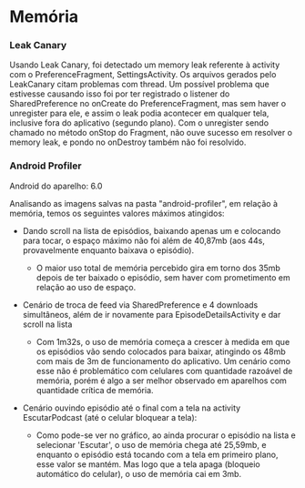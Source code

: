 # Memória

### Leak Canary

Usando Leak Canary, foi detectado um memory leak referente à activity com o PreferenceFragment, SettingsActivity. Os arquivos gerados pelo LeakCanary citam problemas com thread. Um possível problema que estivesse causando isso foi por ter registrado o listener do SharedPreference no onCreate do PreferenceFragment, mas sem haver o unregister para ele, e assim o leak podia acontecer em qualquer tela, inclusive fora do aplicativo (segundo plano). Com o unregister sendo chamado no método onStop do Fragment, não ouve sucesso em resolver o memory leak, e pondo no onDestroy também não foi resolvido.

### Android Profiler

Android do aparelho: 6.0

Analisando as imagens salvas na pasta "android-profiler", em relação à memória, temos os seguintes valores máximos atingidos:

+ Dando scroll na lista de episódios, baixando apenas um e colocando para tocar, o espaço máximo não foi além de 40,87mb (aos 44s, provavelmente enquanto baixava o episódio).

  - O maior uso total de memória percebido gira em torno dos 35mb depois de ter baixado o episódio, sem haver com prometimento em relação ao uso de espaço.

+ Cenário de troca de feed via SharedPreference e 4 downloads simultâneos, além de ir novamente para EpisodeDetailsActivity e dar scroll na lista

  - Com 1m32s, o uso de memória começa a crescer à medida em que os episódios vão sendo colocados para baixar, atingindo os 48mb com mais de 3m de funcionamento do aplicativo. Um cenário como esse não é problemático com celulares com quantidade razoável de memória, porém é algo a ser melhor observado em aparelhos com quantidade crítica de memória.  

+ Cenário ouvindo episódio até o final com a tela na activity EscutarPodcast (até o celular bloquear a tela):
  - Como pode-se ver no gráfico, ao ainda procurar o episódio na lista e selecionar 'Escutar', o uso de memória chega até 25,59mb, e enquanto o episódio está tocando com a tela em primeiro plano, esse valor se mantém. Mas logo que a tela apaga (bloqueio automático do celular), o uso de memória cai em 3mb. 